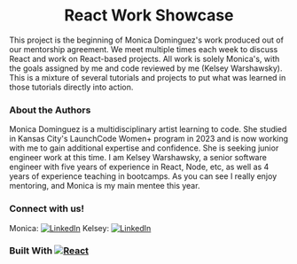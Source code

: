 <h1 align="center">React Work Showcase</h1>
<div align="left">
<!-- ABOUT THE PROJECT -->
This project is the beginning of Monica Dominguez's work produced out of our mentorship agreement. We meet multiple times each week to discuss React and work on React-based projects. All work is solely Monica's, with the goals assigned by me and code reviewed by me (Kelsey Warshawsky). This is a mixture of several tutorials and projects to put what was learned in those tutorials directly into action. 

### About the Authors
Monica Dominguez is a multidisciplinary artist learning to code. She studied in Kansas City's LaunchCode Women+ program in 2023 and is now working with me to gain additional expertise and confidence. She is seeking junior engineer work at this time.
I am Kelsey Warshawsky, a senior software engineer with five years of experience in React, Node, etc, as well as 4 years of experience teaching in bootcamps. As you can see I really enjoy mentoring, and Monica is my main mentee this year.

### Connect with us!
Monica: [![LinkedIn][linkedin-shield]][linked-in-monica]
Kelsey: [![LinkedIn][linkedin-shield]][linked-in-kelsey]


### Built With [![React][React.js]][React-url]

[React.js]: https://img.shields.io/badge/React-20232A?style=for-the-badge&logo=react&logoColor=61DAFB
[React-url]: https://reactjs.org/
[linked-in-kelsey]: https://www.linkedin.com/in/kelsey-warshawsky-ba539489/
[linked-in-monica]: https://www.linkedin.com/in/monica-g-d-4248b3235/
[linkedin-shield]: https://img.shields.io/badge/-LinkedIn-black.svg?style=for-the-badge&logo=linkedin&colorB=555
</div>
